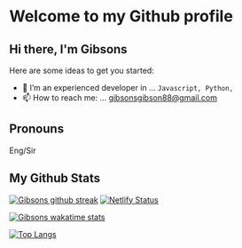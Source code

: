 # Welcome to my Github profile 

## Hi there, I'm Gibsons

Here are some ideas to get you started:
- 🌱 I’m an experienced developer in ... `Javascript, Python,`
- 📫 How to reach me: ... gibsonsgibson88@gmail.com

## Pronouns
Eng/Sir

## My Github Stats

[![Gibsons github streak](https://github-readme-streak-stats.herokuapp.com?user=Domains18&theme=radical)](https://github.com/Domains18)
[![Netlify Status](https://api.netlify.com/api/v1/badges/0c27f31c-d1ea-40f0-9cbe-a6ac35fdae9f/deploy-status)](https://app.netlify.com/sites/queenstacey/deploys)

[![Gibsons wakatime stats](https://github-readme-stats.vercel.app/api/wakatime?username=eightsville&theme=radical&custom_title=My%20Wakatime%20Stats&layout=compact)](https://github.com/Domains8)


<!-- [![Gibsons github activity graph](https://github-readme-activity-graph.cyclic.app/graph?username=Domains18&theme=react-dark)](https://github.com/Domains18) -->
[![Top Langs](https://github-readme-stats.vercel.app/api/top-langs/?username=Domains18&layout=compact&theme=tokyonight)](https://github.com/Domains18/github-readme-stats)
